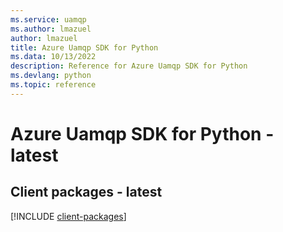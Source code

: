 ```yaml
---
ms.service: uamqp
ms.author: lmazuel
author: lmazuel
title: Azure Uamqp SDK for Python
ms.data: 10/13/2022
description: Reference for Azure Uamqp SDK for Python
ms.devlang: python
ms.topic: reference
---
```

# Azure Uamqp SDK for Python - latest

## Client packages - latest
[!INCLUDE [client-packages](uamqp-client-index.md)]
